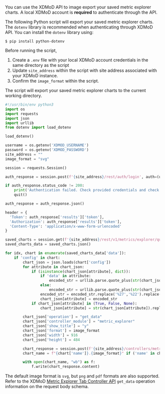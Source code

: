 You can use the XDMoD API to image export your saved metric explorer charts. A local XDMoD account is **required** to authenticate through the API.

The following Python script will export your saved metric explorer charts. The `dotenv` library is recommended when authenticating through XDMoD API. You can install the `dotenv` library using:

`$ pip install python-dotenv`

Before running the script,

1. Create a `.env` file with your local XDMoD account credentials in the same directory as the script
1. Update `site_address` within the script with site address associated with your XDMoD instance.
1. Confirm the `image_format` within the script.

The script will export your saved metric explorer charts to the current working directory.

```python
#!/usr/bin/env python3
import os
import requests
import json
import urllib
from dotenv import load_dotenv

load_dotenv()

username = os.getenv('XDMOD_USERNAME')
password = os.getenv('XDMOD_PASSWORD')
site_address = ""
image_format = "svg"

session = requests.Session()

auth_response = session.post(f'{site_address}/rest/auth/login', auth=(username, password))

if auth_response.status_code != 200:
    print('Authentication failed. Check provided credentials and check if you have a local XDMoD account')
    quit()

auth_response = auth_response.json()

header = {
  'Token': auth_response['results']['token'],
  'Authorization': auth_response['results']['token'],
  'Content-Type': 'application/x-www-form-urlencoded'
}

saved_charts = session.get(f'{site_address}/rest/v1/metrics/explorer/queries', headers=header, cookies=session.cookies)
saved_charts_data = saved_charts.json()

for idx, chart in enumerate(saved_charts_data['data']):
    if 'config' in chart:
        chart_json = json.loads(chart['config'])
        for attribute in chart_json:
            if (isinstance(chart_json[attribute], dict)):
                if 'data' in attribute:
                    encoded_str = urllib.parse.quote_plus(str(chart_json[attribute]['data']))
                else:
                    encoded_str = urllib.parse.quote_plus(str(chart_json[attribute]))
                encoded_str = encoded_str.replace('%27','%22').replace('False', 'false').replace('True', 'true').replace('None', 'null')
                chart_json[attribute] = encoded_str
            if chart_json[attribute] in (True, False, None):
                chart_json[attribute] = str(chart_json[attribute]).replace('False', 'false').replace('True', 'true').replace('None', 'null')

        chart_json['operation'] = "get_data"
        chart_json['controller_module'] = "metric_explorer"
        chart_json['show_title'] = "y"
        chart_json['format'] = image_format
        chart_json['width'] = 916
        chart_json['height'] = 484

        chart_response = session.post(f'{site_address}/controllers/metric_explorer.php', data=chart_json, headers=header, cookies=session.cookies)
        chart_name = f"{chart['name']}.{image_format}" if ('name' in chart) else f"xdmod_API_export_{idx}.{image_format}"

        with open(chart_name, "wb") as f:
            f.write(chart_response.content)
```

The default image format is `svg`, but `png` and `pdf` formats are also supported. Refer to the XDMoD [Metric Explorer Tab Controller API](rest.html#tag/Metric-Explorer/paths/~1controllers~1metric_explorer.php/post) `get_data` operation information on the request body schema.
